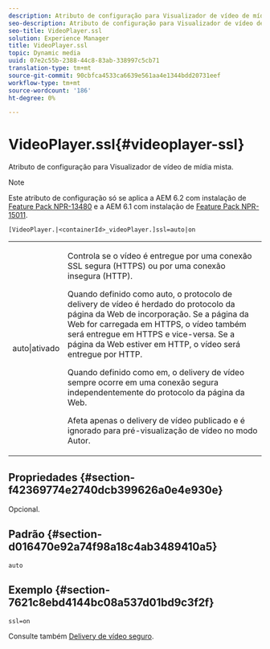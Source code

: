 ```yaml
---
description: Atributo de configuração para Visualizador de vídeo de mídia mista.
seo-description: Atributo de configuração para Visualizador de vídeo de mídia mista.
seo-title: VideoPlayer.ssl
solution: Experience Manager
title: VideoPlayer.ssl
topic: Dynamic media
uuid: 07e2c55b-2388-44c8-83ab-338997c5cb71
translation-type: tm+mt
source-git-commit: 90cbfca4533ca6639e561aa4e1344bdd20731eef
workflow-type: tm+mt
source-wordcount: '186'
ht-degree: 0%

---
```



# VideoPlayer.ssl{#videoplayer-ssl}

Atributo de configuração para Visualizador de vídeo de mídia mista.

>[!NOTE]
>
>Este atributo de configuração só se aplica a AEM 6.2 com instalação de [Feature Pack NPR-13480](https://www.adobeaemcloud.com/content/marketplace/marketplaceProxy.html?packagePath=/content/companies/public/adobe/packages/cq620/featurepack/cq-6.2.0-featurepack-13480) e a AEM 6.1 com instalação de [Feature Pack NPR-15011](https://www.adobeaemcloud.com/content/marketplace/marketplaceProxy.html?packagePath=/content/companies/public/adobe/packages/cq610/featurepack/cq-6.1.0-featurepack-15011).

`[VideoPlayer.|<containerId>_videoPlayer.]ssl=auto|on`

<table id="table_C616483932C2482CA9794DDD7313FD7C"> 
 <tbody> 
  <tr> 
   <td colname="col1"> <p> <span class="codeph"> auto|ativado</span> </p> </td> 
   <td colname="col2"> <p> Controla se o vídeo é entregue por uma conexão SSL segura (HTTPS) ou por uma conexão insegura (HTTP). </p> <p>Quando definido como <span class="codeph"> auto</span>, o protocolo de delivery de vídeo é herdado do protocolo da página da Web de incorporação. Se a página da Web for carregada em HTTPS, o vídeo também será entregue em HTTPS e vice-versa. Se a página da Web estiver em HTTP, o vídeo será entregue por HTTP. </p> <p>Quando definido como <span class="codeph"> em</span>, o delivery de vídeo sempre ocorre em uma conexão segura independentemente do protocolo da página da Web. </p> <p>Afeta apenas o delivery de vídeo publicado e é ignorado para pré-visualização de vídeo no modo Autor. </p> </td> 
  </tr> 
 </tbody> 
</table>

## Propriedades {#section-f42369774e2740dcb399626a0e4e930e}

Opcional.

## Padrão {#section-d016470e92a74f98a18c4ab3489410a5}

`auto`

## Exemplo {#section-7621c8ebd4144bc08a537d01bd9c3f2f}

```
ssl=on
```

<!--<a id="section_5943AC73316749C68761FF7F74DA7547"></a>-->

Consulte também [Delivery de vídeo seguro](../../../c-html5-s7-aem-asset-viewers/c-html5-mixedmedia-viewer-about/c-html5-mixedmedia-viewer-securevideodelivery.md#concept-4d155111df9f469aa6c6d7b41e959dcb).
